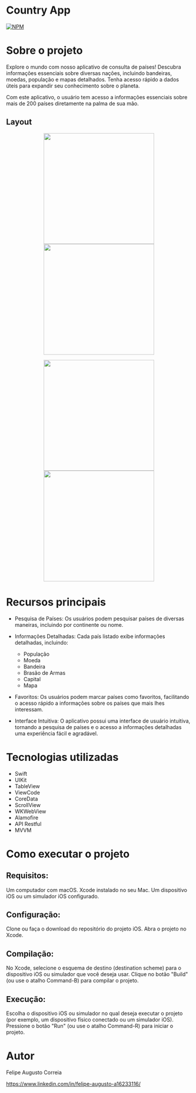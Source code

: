 # Country App
[![NPM](https://img.shields.io/npm/l/react)](https://github.com/devsuperior/sds1-wmazoni/blob/master/LICENSE) 

# Sobre o projeto

Explore o mundo com nosso aplicativo de consulta de países! Descubra informações essenciais sobre diversas nações, incluindo bandeiras, moedas, população e mapas detalhados. Tenha acesso rápido a dados úteis para expandir seu conhecimento sobre o planeta.

Com este aplicativo, o usuário tem acesso a informações essenciais sobre mais de 200 países diretamente na palma de sua mão.

## Layout
<p align="center">
  <img src="https://github.com/Augusto-Felipe/CountryApp/assets/107811979/cefe8267-f303-4bcf-8efb-52d4e688015f" width="300" />
  <img src="https://github.com/Augusto-Felipe/CountryApp/assets/107811979/0d13d107-d970-44fd-88a2-bd692d6fab17" width="300" />
</p>

<p align="center">
  <img src="https://github.com/Augusto-Felipe/CountryApp/assets/107811979/093c1466-b0b8-4b0c-8f32-aadd9fee7e93" width="300" />
  <img src="https://github.com/Augusto-Felipe/CountryApp/assets/107811979/82941310-cc08-4c1f-9fad-2d28e1b12b05" width="300" />
</p>

# Recursos principais
- Pesquisa de Países: Os usuários podem pesquisar países de diversas maneiras, incluindo por continente ou nome.

- Informações Detalhadas: Cada país listado exibe informações detalhadas, incluindo:
    - População
    - Moeda
    - Bandeira
    - Brasão de Armas
    - Capital
    - Mapa

- Favoritos: Os usuários podem marcar países como favoritos, facilitando o acesso rápido a informações sobre os países que mais lhes interessam.

- Interface Intuitiva: O aplicativo possui uma interface de usuário intuitiva, tornando a pesquisa de países e o acesso a informações detalhadas uma experiência fácil e agradável.

# Tecnologias utilizadas
- Swift
- UIKit
- TableView
- ViewCode
- CoreData
- ScrollView
- WKWebView
- Alamofire
- API Restful
- MVVM

# Como executar o projeto
## Requisitos:

Um computador com macOS.
Xcode instalado no seu Mac.
Um dispositivo iOS ou um simulador iOS configurado.

## Configuração:
Clone ou faça o download do repositório do projeto iOS.
Abra o projeto no Xcode.

## Compilação:
No Xcode, selecione o esquema de destino (destination scheme) para o dispositivo iOS ou simulador que você deseja usar.
Clique no botão "Build" (ou use o atalho Command-B) para compilar o projeto.

## Execução:
Escolha o dispositivo iOS ou simulador no qual deseja executar o projeto (por exemplo, um dispositivo físico conectado ou um simulador iOS).
Pressione o botão "Run" (ou use o atalho Command-R) para iniciar o projeto.

# Autor

Felipe Augusto Correia

https://www.linkedin.com/in/felipe-augusto-a16233116/

